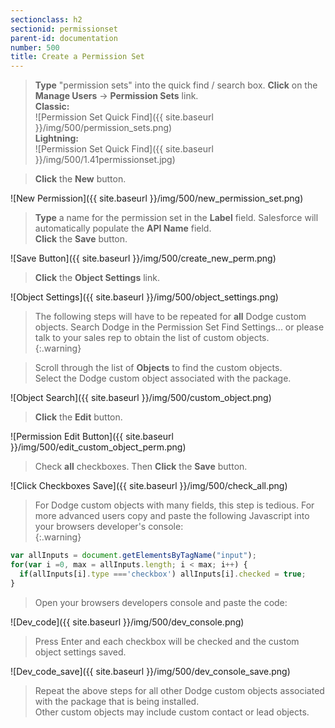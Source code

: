 ```yaml
---
sectionclass: h2
sectionid: permissionset
parent-id: documentation
number: 500
title: Create a Permission Set
---
```

>**Type** "permission sets" into the quick find / search box. **Click** on the **Manage Users** -> **Permission Sets** link.  
>**Classic:**  
![Permission Set Quick Find]({{ site.baseurl }}/img/500/permission_sets.png)  
**Lightning:**  
![Permission Set Quick Find]({{ site.baseurl }}/img/500/1.41permissionset.jpg)  

>**Click** the **New** button.

![New Permission]({{ site.baseurl }}/img/500/new_permission_set.png)

>**Type** a name for the permission set in the **Label** field.  Salesforce will automatically populate the **API Name** field.  
**Click** the **Save** button.

![Save Button]({{ site.baseurl }}/img/500/create_new_perm.png)

>**Click** the **Object Settings** link.

![Object Settings]({{ site.baseurl }}/img/500/object_settings.png)

>The following steps will have to be repeated for __all__ Dodge custom objects.  Search Dodge in the Permission Set Find Settings... or please talk to your sales rep to obtain the list of custom objects.  
{:.warning}  

>Scroll through the list of **Objects** to find the custom objects.  
>Select the Dodge custom object associated with the package.  

![Object Search]({{ site.baseurl }}/img/500/custom_object.png)  

>**Click** the **Edit** button.

![Permission Edit Button]({{ site.baseurl }}/img/500/edit_custom_object_perm.png)

>Check **all** checkboxes. Then **Click** the **Save** button.

![Click Checkboxes Save]({{ site.baseurl }}/img/500/check_all.png)

>For Dodge custom objects with many fields, this step is tedious. For more advanced users copy and paste the following Javascript into your browsers developer's console:    
{:.warning}
```javascript
var allInputs = document.getElementsByTagName("input");  
for(var i =0, max = allInputs.length; i < max; i++) {  
  if(allInputs[i].type ==='checkbox') allInputs[i].checked = true;  
}
``` 
> Open your browsers developers console and paste the code:

![Dev_code]({{ site.baseurl }}/img/500/dev_console.png)

>Press Enter and each checkbox will be checked and the custom object settings saved.

![Dev_code_save]({{ site.baseurl }}/img/500/dev_console_save.png)

>Repeat the above steps for all other Dodge custom objects associated with the package that is being installed.  
>Other custom objects may include custom contact or lead objects.
